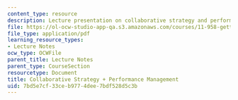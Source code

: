 ```yaml
---
content_type: resource
description: Lecture presentation on collaborative strategy and performance management.
file: https://ol-ocw-studio-app-qa.s3.amazonaws.com/courses/11-958-getting-things-implemented-strategy-people-performance-and-leadership-january-iap-2009/7bd5e7cf33ceb9774dee7bdf528d5c3b_slides3.pdf
file_type: application/pdf
learning_resource_types:
- Lecture Notes
ocw_type: OCWFile
parent_title: Lecture Notes
parent_type: CourseSection
resourcetype: Document
title: Collaborative Strategy + Performance Management
uid: 7bd5e7cf-33ce-b977-4dee-7bdf528d5c3b
---
```

